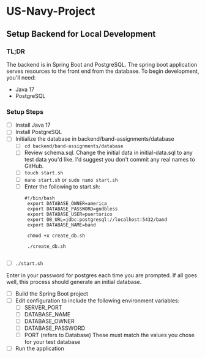 # US-Navy-Project

## Setup Backend for Local Development
### TL;DR 
The backend is in Spring Boot and PostgreSQL. The spring boot application serves resources to the front end from the database. 
To begin development, you'll need:
- Java 17
- PostgreSQL

### Setup Steps
- [ ] Install Java 17 
- [ ] Install PostgreSQL
- [ ] Initialize the database in backend/band-assignments/database
  - [ ] `cd backend/band-assignments/database`
  - [ ] Review schema.sql. Change the initial data in initial-data.sql to any test data you'd like. I'd suggest you don't commit any real names to GitHub.
  - [ ] `touch start.sh`
  - [ ] `nano start.sh` or `sudo nano start.sh`
  - [ ] Enter the following to start.sh:
    ```
    #!/bin/bash
     export DATABASE_OWNER=america
     export DATABASE_PASSWORD=godbless
     export DATABASE_USER=puertorico
     export DB_URL=jdbc:postgresql://localhost:5432/band
     export DATABASE_NAME=band
            
     chmod +x create_db.sh
            
     ./create_db.sh

  
- [ ] `./start.sh`

Enter in your password for postgres each time you are prompted. If all goes well, this process should generate an initial database. 
- [ ] Build the Spring Boot project
- [ ] Edit configuration to include the following environment variables:
  - [ ] SERVER_PORT 
  - [ ] DATABASE_NAME
  - [ ] DATABASE_OWNER
  - [ ] DATABASE_PASSWORD
  - [ ] PORT (refers to Database)
  These must match the values you chose for your test database
- [ ] Run the application